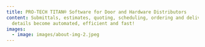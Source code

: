 ```yaml
---
title: PRO-TECH TITAN® Software for Door and Hardware Distributors
content: Submittals, estimates, quoting, scheduling, ordering and delivery
  details become automated, efficient and fast!
images:
  - image: images/about-img-2.jpeg
---
```

